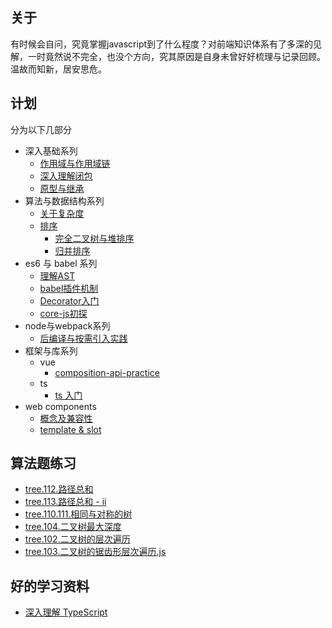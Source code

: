 ## 关于
有时候会自问，究竟掌握javascript到了什么程度？对前端知识体系有了多深的见解，一时竟然说不完全，也没个方向，究其原因是自身未曾好好梳理与记录回顾。温故而知新，居安思危。

## 计划

分为以下几部分

- 深入基础系列
  - [作用域与作用域链](./post/scope-chain.md)
  - [深入理解闭包](./post/closure.md)
  - [原型与继承](./post/prototype.md)
- 算法与数据结构系列
  - [关于复杂度](./post/complexity.md)
  - [排序](./post/sort.md)
    - [完全二叉树与堆排序](./post/tree-heap-sort.md)
    - [归并排序](./post/merge-sort.md)
- es6 与 babel 系列
  - [理解AST](./post/ast.md)
  - [babel插件机制](./post/babel-traverse.md)
  - [Decorator入门](./post/decorator.md)
  - [core-js初探](./post/core-js.md)
- node与webpack系列
  - [后编译与按需引入实践](./post/post-compiler.md)
- 框架与库系列
  - vue
    - [composition-api-practice](./post/composition-api.md)
  - ts
    - [ts 入门](./post/ts.md)  
- web components
  - [概念及兼容性](./post/web_components_basic.md)
  - [template & slot](./post/template_slot.md)

## 算法题练习
  - [tree.112.路径总和](./post/leetcode/112.路径总和.js)
  - [tree.113.路径总和 - ii](./post/leetcode/113.路径总和-ii.js)
  - [tree.110.111.相同与对称的树](./post/leetcode/110.111.相同与对称的树.js)
  - [tree.104.二叉树最大深度](./post/leetcode/104.二叉树的最大深度.js)
  - [tree.102.二叉树的层次遍历](./post/leetcode/102.二叉树的层次遍历.js)
  - [tree.103.二叉树的锯齿形层次遍历.js](./post/leetcode/103.二叉树的锯齿形层次遍历.js)

## 好的学习资料

- [深入理解 TypeScript](https://jkchao.github.io/typescript-book-chinese/)
